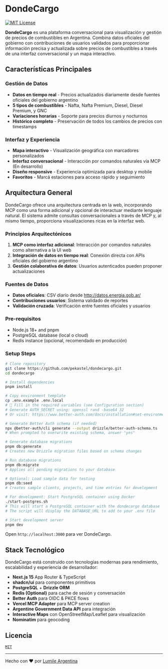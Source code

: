# DondeCargo

[![MIT License](https://img.shields.io/badge/license-MIT-green.svg)](LICENSE)

**DondeCargo** es una plataforma conversacional para visualización y gestión de precios de combustibles en Argentina. Combina datos oficiales del gobierno con contribuciones de usuarios validados para proporcionar información precisa y actualizada sobre precios de combustibles a través de una interfaz conversacional y un mapa interactivo.

## Características Principales

### Gestión de Datos
- **Datos en tiempo real** - Precios actualizados diariamente desde fuentes oficiales del gobierno argentino
- **5 tipos de combustibles** - Nafta, Nafta Premium, Diesel, Diesel Premium, y GNC
- **Variaciones horarias** - Soporte para precios diurnos y nocturnos
- **Histórico completo** - Preservación de todos los cambios de precios con timestamps

### Interfaz y Experiencia
- **Mapa interactivo** - Visualización geográfica con marcadores personalizados
- **Interfaz conversacional** - Interacción por comandos naturales vía MCP (En desarrollo)
- **Diseño responsive** - Experiencia optimizada para desktop y mobile
- **Favoritos** - Marcá estaciones para acceso rápido y seguimiento

## Arquitectura General

DondeCargo ofrece una arquitectura centrada en la web, incorporando MCP como una forma adicional y opcional de interactuar mediante lenguaje natural. El sistema admite consultas conversacionales a través de MCP y, al mismo tiempo, proporciona visualizaciones ricas en la interfaz web.

### Principios Arquitectónicos

1. **MCP como interfaz adicional**: Interacción por comandos naturales como alternativa a la UI web
2. **Integración de datos en tiempo real**: Conexión directa con APIs oficiales del gobierno argentino
3. **Gestión colaborativa de datos**: Usuarios autenticados pueden proponer actualizaciones

### Fuentes de Datos
- **Datos oficiales**: CSV diario desde http://datos.energia.gob.ar/
- **Contribuciones usuarios**: Sistema validado de reportes
- **Validación cruzada**: Verificación entre fuentes oficiales y usuarios

### Pre-requisitos
- Node.js 18+ and pnpm
- PostgreSQL database (local o cloud)
- Redis instance (opcional, recomendado en producción)

### Setup Steps
```bash
# Clone repository
git clone https://github.com/pekastel/dondecargo.git
cd dondecargo

# Install dependencies
pnpm install

# Copy environment template
cp .env.example .env.local
# 🔑 Fill in the required variables (see Configuration section)
# Generate AUTH_SECRET using: openssl rand -base64 32
# Or visit: https://www.better-auth.com/docs/installation#set-environment-variables

# Generate Better Auth schema (if needed)
npx @better-auth/cli generate --output drizzle/better-auth-schema.ts
# When prompted to overwrite existing schema, answer "yes"

# Generate database migrations
pnpm db:generate
# Creates new Drizzle migration files based on schema changes

# Run database migrations
pnpm db:migrate
# Applies all pending migrations to your database

# Optional: Load sample data for testing
pnpm db:seed
# Creates sample clients, projects, and time entries for development

# For development: Start PostgreSQL container using Docker
./start-postgres.sh
# This will start a PostgreSQL container with the dondecargo database
# The script will display the DATABASE_URL to add to your .env file

# Start development server
pnpm dev
```
Open `http://localhost:3000` para ver DondeCargo.

## Stack Tecnológico

DondeCargo está construido con tecnologías modernas para rendimiento, escalabilidad y experiencia de desarrollador:
- **Next.js 15** App Router & TypeScript
- **shadcn/ui** para componentes primitivos
- **PostgreSQL** + **Drizzle ORM**
- **Redis (Optional)** para cache de sesión y conversación
- **Better Auth** para OIDC & PKCE flows
- **Vercel MCP Adapter** para MCP server creation
- **Argentine Government Data API** para integración
- **Interactive Maps** con OpenStreetMap/Leaflet para visualización
- **Nominatim** para geocoding

## Licencia
[`MIT`](LICENSE)

---
Hecho con ❤️ por [Lumile Argentina](https://www.lumile.com.ar)